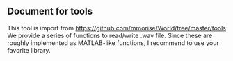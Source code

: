 ## Document for tools
This tool is import from https://github.com/mmorise/World/tree/master/tools
We provide a series of functions to read/write .wav file.
Since these are roughly implemented as MATLAB-like functions, I recommend to use your favorite library.
